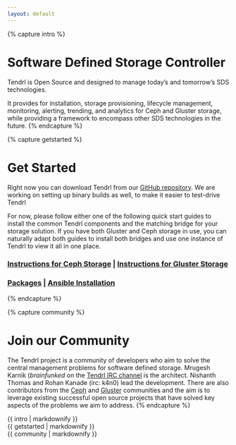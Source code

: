 ```yaml
---
layout: default
---
```


{% capture intro %}
# Software Defined Storage Controller

Tendrl is Open Source and designed to manage today’s and tomorrow’s SDS technologies. 

It provides for installation, storage provisioning, lifecycle management, monitoring, alerting, trending, and analytics for Ceph and Gluster storage, while providing a framework to encompass other SDS technologies in the future.
{% endcapture %}


{% capture getstarted %}
# Get Started

Right now you can download Tendrl from our [GitHub repository](http://github.com/Tendrl). We are working on setting up binary builds as well, to make it easier 
to test-drive Tendrl

For now, please follow either one of the following quick start guides to install
the common Tendrl components and the matching bridge for your storage solution. 
If you have both Gluster and Ceph storage in use, you can naturally adapt both
guides to install both bridges and use one instance of Tendrl to view it all
in one place.

### [Instructions for Ceph Storage](https://github.com/Tendrl/ceph_bridge/blob/master/doc/source/installation.rst) | [Instructions for Gluster Storage](https://github.com/Tendrl/gluster_bridge/blob/master/doc/source/installation.rst) 
### [Packages](https://copr.fedorainfracloud.org/coprs/tendrl/tendrl/) | [Ansible Installation](https://github.com/Tendrl/tendrl-ansible/)

{% endcapture %}


{% capture community %}
# Join our Community

The Tendrl project is a community of developers who aim to solve the central management problems for software defined storage. Mrugesh Karnik (_brainfunked_ on the [Tendrl IRC channel](irc://irc.freenode.net/tendrl) is the architect. Nishanth Thomas and Rohan Kanade (irc: k4n0) lead the development. There are also contributors from the [Ceph](http://www.ceph.com) and
[Gluster](http://www.gluster.org) communities and the aim is to leverage existing successful open source projects that have solved key aspects of the problems we aim to address.
{% endcapture %}


<div class="frontpage">
  <div class="mission mission-text intro">{{ intro | markdownify }}</div>
  <div class="getstarted">{{ getstarted | markdownify }}</div>
  <div class="community">{{ community | markdownify }}</div>
</div>

